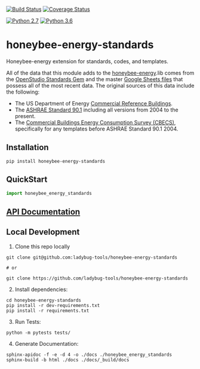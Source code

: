 [![Build Status](https://travis-ci.org/ladybug-tools/honeybee-energy-standards.svg?branch=master)](https://travis-ci.org/ladybug-tools/honeybee-energy-standards)
[![Coverage Status](https://coveralls.io/repos/github/ladybug-tools/honeybee-energy-standards/badge.svg?branch=master)](https://coveralls.io/github/ladybug-tools/honeybee-energy-standards)

[![Python 2.7](https://img.shields.io/badge/python-2.7-green.svg)](https://www.python.org/downloads/release/python-270/) [![Python 3.6](https://img.shields.io/badge/python-3.6-blue.svg)](https://www.python.org/downloads/release/python-360/)

# honeybee-energy-standards

Honeybee-energy extension for standards, codes, and templates.

All of the data that this module adds to the [honeybee-energy](https://github.com/ladybug-tools/honeybee-energy).lib comes from the
[OpenStudio Standards Gem](https://github.com/NREL/openstudio-standards) and the master
[Google Sheets files](https://drive.google.com/drive/folders/1x7yEU4jnKw-gskLBih8IopStwl0KAMEi)
that possess all of the most recent data. The original sources of this data include the following:

* The US Department of Energy [Commercial Reference Buildings](https://www.energy.gov/eere/buildings/commercial-reference-buildings).
* The [ASHRAE Standard 90.1](https://www.ashrae.org/technical-resources/bookstore/standard-90-1) including all versions from 2004 to the present.
* The [Commercial Buildings Energy Consumption Survey (CBECS)](https://www.eia.gov/consumption/commercial/), specifically for any templates before ASHRAE Standard 90.1 2004.

## Installation
```console
pip install honeybee-energy-standards
```

## QuickStart
```python
import honeybee_energy_standards

```

## [API Documentation](http://ladybug-tools.github.io/honeybee-energy-standards/docs)

## Local Development
1. Clone this repo locally
```console
git clone git@github.com:ladybug-tools/honeybee-energy-standards

# or

git clone https://github.com/ladybug-tools/honeybee-energy-standards
```
2. Install dependencies:
```console
cd honeybee-energy-standards
pip install -r dev-requirements.txt
pip install -r requirements.txt
```

3. Run Tests:
```console
python -m pytests tests/
```

4. Generate Documentation:
```console
sphinx-apidoc -f -e -d 4 -o ./docs ./honeybee_energy_standards
sphinx-build -b html ./docs ./docs/_build/docs
```
